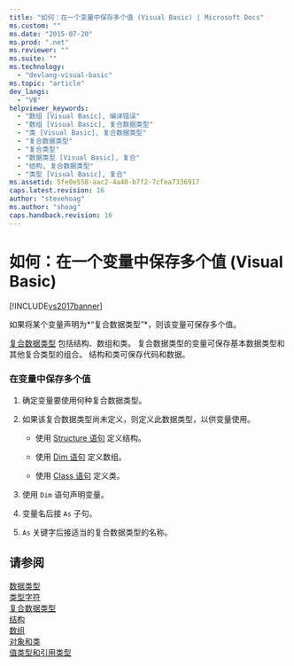 ```yaml
---
title: "如何：在一个变量中保存多个值 (Visual Basic) | Microsoft Docs"
ms.custom: ""
ms.date: "2015-07-20"
ms.prod: ".net"
ms.reviewer: ""
ms.suite: ""
ms.technology: 
  - "devlang-visual-basic"
ms.topic: "article"
dev_langs: 
  - "VB"
helpviewer_keywords: 
  - "数组 [Visual Basic], 编译错误"
  - "数组 [Visual Basic], 复合数据类型"
  - "类 [Visual Basic], 复合数据类型"
  - "复合数据类型"
  - "复合类型"
  - "数据类型 [Visual Basic], 复合"
  - "结构, 复合数据类型"
  - "类型 [Visual Basic], 复合"
ms.assetid: 5fe0e558-aac2-4a40-b7f2-7cfea7336917
caps.latest.revision: 16
author: "stevehoag"
ms.author: "shoag"
caps.handback.revision: 16
---
```

# 如何：在一个变量中保存多个值 (Visual Basic)
[!INCLUDE[vs2017banner](../../../../visual-basic/includes/vs2017banner.md)]

如果将某个变量声明为*“复合数据类型”*，则该变量可保存多个值。  
  
 [复合数据类型](../../../../visual-basic/programming-guide/language-features/data-types/composite-data-types.md) 包括结构、数组和类。  复合数据类型的变量可保存基本数据类型和其他复合类型的组合。  结构和类可保存代码和数据。  
  
### 在变量中保存多个值  
  
1.  确定变量要使用何种复合数据类型。  
  
2.  如果该复合数据类型尚未定义，则定义此数据类型，以供变量使用。  
  
    -   使用 [Structure 语句](../../../../visual-basic/language-reference/statements/structure-statement.md) 定义结构。  
  
    -   使用 [Dim 语句](../../../../visual-basic/language-reference/statements/dim-statement.md) 定义数组。  
  
    -   使用 [Class 语句](../../../../visual-basic/language-reference/statements/class-statement.md) 定义类。  
  
3.  使用 `Dim` 语句声明变量。  
  
4.  变量名后接 `As` 子句。  
  
5.  `As` 关键字后接适当的复合数据类型的名称。  
  
## 请参阅  
 [数据类型](../../../../visual-basic/language-reference/data-types/data-type-summary.md)   
 [类型字符](../../../../visual-basic/programming-guide/language-features/data-types/type-characters.md)   
 [复合数据类型](../../../../visual-basic/programming-guide/language-features/data-types/composite-data-types.md)   
 [结构](../../../../visual-basic/programming-guide/language-features/data-types/structures.md)   
 [数组](../../../../visual-basic/programming-guide/language-features/arrays/index.md)   
 [对象和类](../../../../visual-basic/programming-guide/language-features/objects-and-classes/index.md)   
 [值类型和引用类型](../../../../visual-basic/programming-guide/language-features/data-types/value-types-and-reference-types.md)
